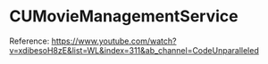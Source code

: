 # CUMovieManagementService


Reference: https://www.youtube.com/watch?v=xdibesoH8zE&list=WL&index=311&ab_channel=CodeUnparalleled

